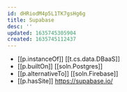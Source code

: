 ```yaml
---
id: dHRiodM4p5L1TK7gsHg6g
title: Supabase
desc: ''
updated: 1635745305904
created: 1635745112437
---
```




- [[p.instanceOf]] [[t.cs.data.DBaaS]]
- [[p.builtOn]] [[soln.Postgres]]
- [[p.alternativeTo]] [[soln.Firebase]] 
- [[p.hasSite]] https://supabase.io/
